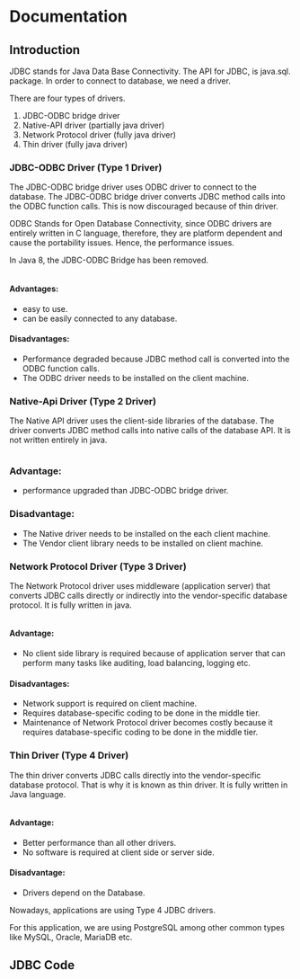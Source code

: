 # Documentation

## Introduction

JDBC stands for Java Data Base Connectivity. The API for JDBC, is java.sql. package. In order to connect to database, we need a driver. 

There are four types of drivers.

1.  JDBC-ODBC bridge driver
2.  Native-API driver (partially java driver)
3.  Network Protocol driver (fully java driver)
4.  Thin driver (fully java driver)

### JDBC-ODBC Driver (Type 1 Driver)

The JDBC-ODBC bridge driver uses ODBC driver to connect to the database. The JDBC-ODBC bridge driver converts JDBC method calls into the ODBC function calls. This is now discouraged because of thin driver.

ODBC Stands for Open Database Connectivity, since ODBC drivers are entirely written in C language, therefore, they are platform dependent and cause the portability issues. Hence, the performance issues.

In Java 8, the JDBC-ODBC Bridge has been removed.

![]()

#### Advantages:

-   easy to use.
-   can be easily connected to any database.

#### Disadvantages:

-   Performance degraded because JDBC method call is converted into the ODBC function calls.
-   The ODBC driver needs to be installed on the client machine.

### Native-Api Driver (Type 2 Driver)

The Native API driver uses the client-side libraries of the database. The driver converts JDBC method calls into native calls of the database API. It is not written entirely in java.

![]()

### Advantage:

-   performance upgraded than JDBC-ODBC bridge driver.

### Disadvantage:

-   The Native driver needs to be installed on the each client machine.
-   The Vendor client library needs to be installed on client machine.

### Network Protocol Driver (Type 3 Driver)

The Network Protocol driver uses middleware (application server) that converts JDBC calls directly or indirectly into the vendor-specific database protocol. It is fully written in java.

![]()

#### Advantage:

-   No client side library is required because of application server that can perform many tasks like auditing, load balancing, logging etc.

#### Disadvantages:

-   Network support is required on client machine.
-   Requires database-specific coding to be done in the middle tier.
-   Maintenance of Network Protocol driver becomes costly because it requires database-specific coding to be done in the middle tier.

### Thin Driver (Type 4 Driver)

The thin driver converts JDBC calls directly into the vendor-specific database protocol. That is why it is known as thin driver. It is fully written in Java language.

![]()

#### Advantage:

-   Better performance than all other drivers.
-   No software is required at client side or server side.

#### Disadvantage:

-   Drivers depend on the Database.

Nowadays, applications are using Type 4 JDBC drivers.

For this application, we are using PostgreSQL among other common types like MySQL, Oracle, MariaDB etc.

## JDBC Code

